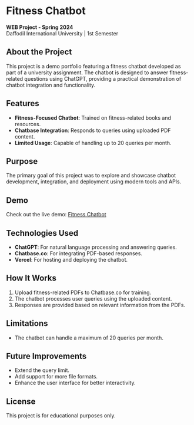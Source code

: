 # Fitness Chatbot 

**WEB Project - Spring 2024**  
Daffodil International University | 1st Semester  

## About the Project  
This project is a demo portfolio featuring a fitness chatbot developed as part of a university assignment. The chatbot is designed to answer fitness-related questions using ChatGPT, providing a practical demonstration of chatbot integration and functionality.  

## Features  
- **Fitness-Focused Chatbot**: Trained on fitness-related books and resources.  
- **Chatbase Integration**: Responds to queries using uploaded PDF content.  
- **Limited Usage**: Capable of handling up to 20 queries per month.  

## Purpose  
The primary goal of this project was to explore and showcase chatbot development, integration, and deployment using modern tools and APIs.  

## Demo  
Check out the live demo: [Fitness Chatbot](https://fitnessbot.vercel.app/)  

## Technologies Used  
- **ChatGPT**: For natural language processing and answering queries.  
- **Chatbase.co**: For integrating PDF-based responses.  
- **Vercel**: For hosting and deploying the chatbot.  

## How It Works  
1. Upload fitness-related PDFs to Chatbase.co for training.  
2. The chatbot processes user queries using the uploaded content.  
3. Responses are provided based on relevant information from the PDFs.  

## Limitations  
- The chatbot can handle a maximum of 20 queries per month.  

## Future Improvements  
- Extend the query limit.  
- Add support for more file formats.  
- Enhance the user interface for better interactivity.  

## License  
This project is for educational purposes only.  
